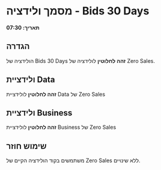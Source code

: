 # מסמך ולידציה - Bids 30 Days
**תאריך: 07:30**

## הגדרה
הולידציה של Bids 30 Days **זהה לחלוטין** לולידציה של Zero Sales.

## ולידציית Data
**זהה לחלוטין** לולידציית Data של Zero Sales

## ולידציית Business
**זהה לחלוטין** לולידציית Business של Zero Sales

## שימוש חוזר
משתמשים בקוד הולידציה הקיים של Zero Sales ללא שינויים.
